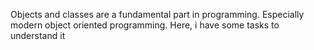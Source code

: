 Objects and classes are a fundamental part in programming. Especially modern object oriented programming.
Here, i have some tasks to understand it 
